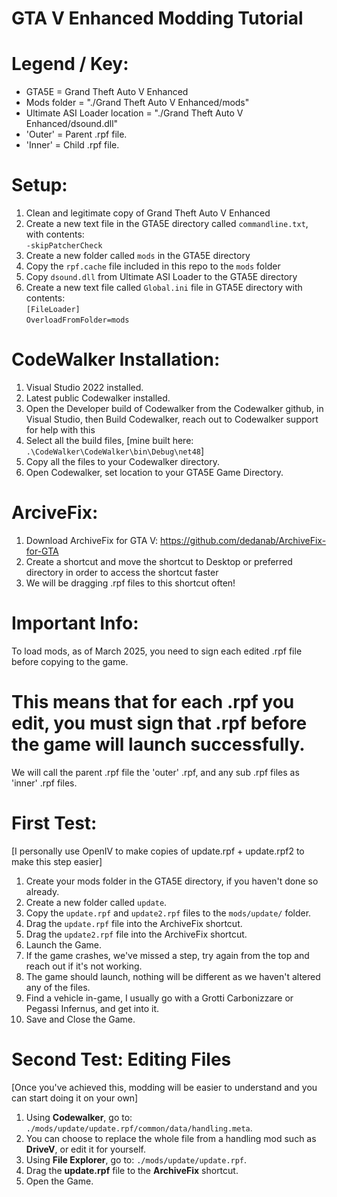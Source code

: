 # GTA V Enhanced Modding Tutorial

# Legend / Key:
- GTA5E = Grand Theft Auto V Enhanced
- Mods folder = "./Grand Theft Auto V Enhanced/mods"
- Ultimate ASI Loader location = "./Grand Theft Auto V Enhanced/dsound.dll"
- 'Outer' = Parent .rpf file.
- 'Inner' = Child .rpf file.

# Setup:
1. Clean and legitimate copy of Grand Theft Auto V Enhanced
2. Create a new text file in the GTA5E directory called `commandline.txt`, with contents:<br>
`-skipPatcherCheck`
3. Create a new folder called `mods` in the GTA5E directory
4. Copy the `rpf.cache` file included in this repo to the `mods` folder
5. Copy `dsound.dll` from Ultimate ASI Loader to the GTA5E directory
6. Create a new text file called `Global.ini` file in GTA5E directory with contents:<br>
  `[FileLoader]`<br>
  `OverloadFromFolder=mods`


# CodeWalker Installation:
1. Visual Studio 2022 installed.
2. Latest public Codewalker installed.
3. Open the Developer build of Codewalker from the Codewalker github, in Visual Studio, then Build Codewalker, reach out to Codewalker support for help with this
4. Select all the build files, [mine built here: `.\CodeWalker\CodeWalker\bin\Debug\net48`]
5. Copy all the files to your Codewalker directory.
6. Open Codewalker, set location to your GTA5E Game Directory.

# ArciveFix:
1. Download ArchiveFix for GTA V: https://github.com/dedanab/ArchiveFix-for-GTA
2. Create a shortcut and move the shortcut to Desktop or preferred directory in order to access the shortcut faster
3. We will be dragging .rpf files to this shortcut often!

# Important Info:
To load mods, as of March 2025, you need to sign each edited .rpf file before copying to the game.
# This means that for each .rpf you edit, you must sign that .rpf before the game will launch successfully.
We will call the parent .rpf file the 'outer' .rpf, and any sub .rpf files as 'inner' .rpf files.


# First Test:
[I personally use OpenIV to make copies of update.rpf + update.rpf2 to make this step easier]
1. Create your mods folder in the GTA5E directory, if you haven't done so already.
2. Create a new folder called `update`.
3. Copy the `update.rpf` and `update2.rpf` files to the `mods/update/` folder.
4. Drag the `update.rpf` file into the ArchiveFix shortcut.
5. Drag the `update2.rpf` file into the ArchiveFix shortcut.
6. Launch the Game.
7. If the game crashes, we've missed a step, try again from the top and reach out if it's not working.
8. The game should launch, nothing will be different as we haven't altered any of the files.
9. Find a vehicle in-game, I usually go with a Grotti Carbonizzare or Pegassi Infernus, and get into it.
11. Save and Close the Game.


# Second Test: Editing Files
[Once you've achieved this, modding will be easier to understand and you can start doing it on your own]
1. Using **Codewalker**, go to: `./mods/update/update.rpf/common/data/handling.meta`.
2. You can choose to replace the whole file from a handling mod such as **DriveV**, or edit it for yourself.
3. Using **File Explorer**, go to: `./mods/update/update.rpf`.
4. Drag the **update.rpf** file to the **ArchiveFix** shortcut.
5. Open the Game.
